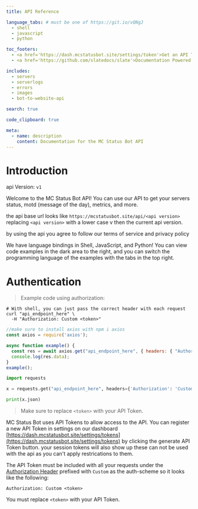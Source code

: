 ```yaml
---
title: API Reference

language_tabs: # must be one of https://git.io/vQNgJ
  - shell
  - javascript
  - python

toc_footers:
  - <a href='https://dash.mcstatusbot.site/settings/token'>Get an API Token</a>
  - <a href='https://github.com/slatedocs/slate'>Documentation Powered by Slate</a>

includes:
  - servers
  - serverlogs
  - errors
  - images
  - bot-to-website-api

search: true

code_clipboard: true

meta:
  - name: description
    content: Documentation for the MC Status Bot API
---
```


# Introduction

api Version: `v1`

Welcome to the MC Status Bot API! You can use our API to get your servers status, motd (message of the day), metrics, and more.

the api base url looks like `https://mcstatusbot.site/api/<api version>` replacing `<api version>` with a lower case v then the current api version.

by using the api you agree to follow our terms of service and privacy policy

We have language bindings in Shell, JavaScript, and Python! You can view code examples in the dark area to the right, and you can switch the programming language of the examples with the tabs in the top right.


# Authentication

> Example code using authorization:

```shell
# With shell, you can just pass the correct header with each request
curl "api_endpoint_here" \
  -H "Authorization: Custom <token>"
```

```javascript
//make sure to install axios with npm i axios
const axios = require('axios');

async function example() {
  const res = await axios.get("api_endpoint_here", { headers: { "Authorization" : "Custom <token>" } });
  console.log(res.data);
}
example();
```

```python
import requests

x = requests.get("api_endpoint_here", headers={'Authorization': 'Custom <token>'})

print(x.json)
```


> Make sure to replace `<token>` with your API Token.

MC Status Bot uses API Tokens to allow access to the API. You can register a new API Token in settings on our dashboard [https://dash.mcstatusbot.site/settings/tokens](https://dash.mcstatusbot.site/settings/tokens) by clicking the generate API Token button.
your session tokens will also show up these can not be used with the api as you can't apply restrications to them.

The API Token must be included with all your requests under the [Authorization Header](https://developer.mozilla.org/en-US/docs/Web/HTTP/Headers/Authorization) prefixed with `Custom` as the auth-scheme so it looks like the following:

`Authorization: Custom <token>`

<aside class="notice">
You must replace <code>&lt;token&gt;</code> with your API Token.
</aside>



